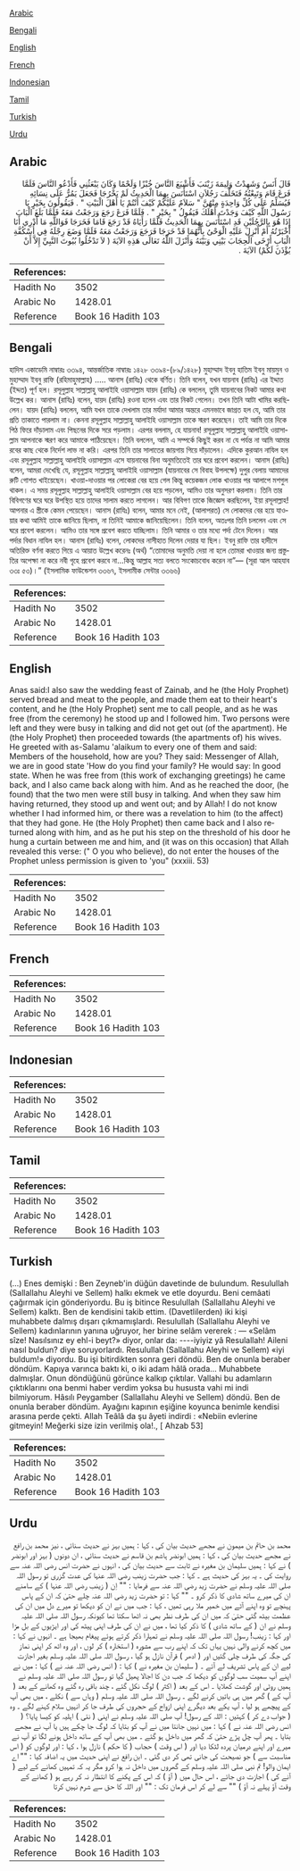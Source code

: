 [Arabic](#arabic)

[Bengali](#bengali)

[English](#english)

[French](#french)

[Indonesian](#indonesian)

[Tamil](#tamil)

[Turkish](#turkish)

[Urdu](#urdu)

## Arabic


<div dir="rtl" lang="ar" style={{fontSize:'larger',backgroundColor:'#f8f9fa',padding:20}}>
قَالَ أَنَسٌ وَشَهِدْتُ وَلِيمَةَ زَيْنَبَ فَأَشْبَعَ النَّاسَ خُبْزًا وَلَحْمًا وَكَانَ يَبْعَثُنِي فَأَدْعُو النَّاسَ فَلَمَّا فَرَغَ قَامَ وَتَبِعْتُهُ فَتَخَلَّفَ رَجُلاَنِ اسْتَأْنَسَ بِهِمَا الْحَدِيثُ لَمْ يَخْرُجَا فَجَعَلَ يَمُرُّ عَلَى نِسَائِهِ فَيُسَلِّمُ عَلَى كُلِّ وَاحِدَةٍ مِنْهُنَّ ‏"‏ سَلاَمٌ عَلَيْكُمْ كَيْفَ أَنْتُمْ يَا أَهْلَ الْبَيْتِ ‏"‏ ‏.‏ فَيَقُولُونَ بِخَيْرٍ يَا رَسُولَ اللَّهِ كَيْفَ وَجَدْتَ أَهْلَكَ فَيَقُولُ ‏"‏ بِخَيْرٍ ‏"‏ ‏.‏ فَلَمَّا فَرَغَ رَجَعَ وَرَجَعْتُ مَعَهُ فَلَمَّا بَلَغَ الْبَابَ إِذَا هُوَ بِالرَّجُلَيْنِ قَدِ اسْتَأْنَسَ بِهِمَا الْحَدِيثُ فَلَمَّا رَأَيَاهُ قَدْ رَجَعَ قَامَا فَخَرَجَا فَوَاللَّهِ مَا أَدْرِي أَنَا أَخْبَرْتُهُ أَمْ أُنْزِلَ عَلَيْهِ الْوَحْىُ بِأَنَّهُمَا قَدْ خَرَجَا فَرَجَعَ وَرَجَعْتُ مَعَهُ فَلَمَّا وَضَعَ رِجْلَهُ فِي أُسْكُفَّةِ الْبَابِ أَرْخَى الْحِجَابَ بَيْنِي وَبَيْنَهُ وَأَنْزَلَ اللَّهُ تَعَالَى هَذِهِ الآيَةَ ‏(‏ لاَ تَدْخُلُوا بُيُوتَ النَّبِيِّ إِلاَّ أَنْ يُؤْذَنَ لَكُمْ‏)‏ الآيَةَ ‏.‏
</div>
<div style={{backgroundColor:'#f8f9fa',padding:20, marginBottom: 10}}><table> <thead> <tr> <th>References:</th> <th></th> </tr> </thead> <tbody><tr><td>Hadith No</td><td>3502</td></tr><tr><td>Arabic No</td><td>1428.01</td></tr><tr><td>Reference</td><td>Book 16 Hadith 103</td></tr></tbody></table></div>

## Bengali


<div dir="ltr" lang="bn" style={{fontSize:'larger',backgroundColor:'#f8f9fa',padding:20}}>
হাদিস একাডেমি নাম্বারঃ ৩৩৯৪, আন্তর্জাতিক নাম্বারঃ ১৪২৮ ৩৩৯৪-(৮৯/১৪২৮) মুহাম্মাদ ইবনু হাতিম ইবনু মায়মুন ও মুহাম্মাদ ইবনু রাফি (রহিমাহুমাল্লাহ) ..... আনাস (রাযিঃ) থেকে বর্ণিত। তিনি বলেন, যখন যায়নাব (রাযিঃ) এর ইদ্দাত (ইদ্দত) পূর্ণ হল। রসূলুল্লাহ সাল্লাল্লাহু আলাইহি ওয়াসাল্লাম যায়দ (রাযিঃ) কে বললেন, তুমি যায়নাবের নিকট আমার কথা উল্লেখ কর। আনাস (রাযিঃ) বলেন, যায়দ (রাযিঃ) রওনা হলেন এবং তার নিকট গেলেন। তখন তিনি আটা খামির করছিলেন। যায়দ (রাযিঃ) বললেন, আমি যখন তাকে দেখলাম তার মর্যাদা আমার অন্তরে এমনভাবে জাগ্রত হল যে, আমি তার প্রতি তাকাতে পারলাম না। কেননা রসূলুল্লাহ সাল্লাল্লাহু আলাইহি ওয়াসাল্লাম তাকে স্মরণ করেছেন। তাই আমি তার দিকে পিঠ ফিরে দাঁড়ালাম এবং পিছনের দিকে সরে পড়লাম। এরপর বললাম, হে যায়নাব! রসূলুল্লাহ সাল্লাল্লাহু আলাইহি ওয়াসাল্লাম আপনাকে স্মরণ করে আমাকে পাঠিয়েছেন। তিনি বললেন, আমি এ সম্পর্কে কিছুই করব না যে পর্যন্ত না আমি আমার রবের কাছ থেকে নির্দেশ লাভ না করি। এরপর তিনি তার সালাতের জায়গায় গিয়ে দাঁড়ালেন। এদিকে কুরআন নাযিল হল এবং রসূলুল্লাহ সাল্লাল্লাহু আলাইহি ওয়াসাল্লাম এসে যায়নাবের বিনা অনুমতিতেই তার ঘরে প্রবেশ করলেন। আনাস (রাযিঃ) বলেন, আমরা দেখেছি যে, রসূলুল্লাহ সাল্লাল্লাহু আলাইহি ওয়াসাল্লাম (যায়নাবের সে বিবাহ উপলক্ষে) দুপুর বেলায় আমাদের রুটি গোশত খাইয়েছেন। খাওয়া-দাওয়ার পর লোকেরা বের হয়ে গেল কিন্তু কয়েকজন লোক খাওয়ার পর আলাপে মশগুল থাকল। এ সময় রসূলুল্লাহ সাল্লাল্লাহু আলাইহি ওয়াসাল্লাম বের হয়ে পড়লেন, আমিও তার অনুসরণ করলাম। তিনি তার বিবিগণের ঘরে ঘরে উপস্থিত হয়ে তাদের সালাম করতে লাগলেন। আর বিবিগণ তাকে জিজ্ঞেস করছিলেন, ইয়া রসূলাল্লাহ! আপনার এ স্ত্রীকে কেমন পেয়েছেন। আনাস (রাযিঃ) বলেন, আমার মনে নেই, (আলাপরত) সে লোকদের বের হয়ে যাওয়ার কথা আমিই তাকে জানিয়ে ছিলাম, না তিনিই আমাকে জানিয়েছিলেন। তিনি বলেন, অতঃপর তিনি চললেন এবং সে ঘরে প্রবেশ করলেন। আমিও তার সঙ্গে প্রবেশ করতে যাচ্ছিলাম। তিনি আমার ও তার মধ্যে পর্দা টেনে দিলেন। আর পর্দার বিধান নাযিল হল। আনাস (রাযিঃ) বলেন, লোকদের নাসীহাত দিলেন দেয়ার যা ছিল। ইবনু রাফি তার হাদীসে অতিরিক্ত বর্ণনা করতে গিয়ে এ আয়াত উল্লেখ করেনঃ (অর্থ) “তোমাদের অনুমতি দেয়া না হলে তোমরা খাওয়ার জন্য প্রস্তুতির অপেক্ষা না করে নবী গৃহে প্রবেশ করবে না...কিন্তু আল্লাহ সত্য বলতে সংকোচবোধ করেন না”— (সূরা আল আহযাব ৩৩ঃ ৫৩)।” (ইসলামিক ফাউন্ডেশন ৩৩৬৭, ইসলামীক সেন্টার ৩৩৬৬)
</div>
<div style={{backgroundColor:'#f8f9fa',padding:20, marginBottom: 10}}><table> <thead> <tr> <th>References:</th> <th></th> </tr> </thead> <tbody><tr><td>Hadith No</td><td>3502</td></tr><tr><td>Arabic No</td><td>1428.01</td></tr><tr><td>Reference</td><td>Book 16 Hadith 103</td></tr></tbody></table></div>

## English


<div dir="ltr" lang="en" style={{fontSize:'larger',backgroundColor:'#f8f9fa',padding:20}}>
Anas said:I also saw the wedding feast of Zainab, and he (the Holy Prophet) served bread and meat to the people, and made them eat to their heart's content, and he (the Holy Prophet) sent me to call people, and as he was free (from the ceremony) he stood up and I followed him. Two persons were left and they were busy in talking and did not get out (of the apartment). He (the Holy Prophet) then proceeded towards (the apartments of) his wives. He greeted with as-Salamu 'alaikum to every one of them and said: Members of the household, how are you? They said: Messenger of Allah, we are in good state 'How do you find your family? He would say: In good state. When he was free from (this work of exchanging greetings) he came back, and I also came back along with him. And as he reached the door, (he found) that the two men were still busy in talking. And when they saw him having returned, they stood up and went out; and by Allah! I do not know whether I had informed him, or there was a revelation to him (to the affect) that they had gone. He (the Holy Prophet) then came back and I also returned along with him, and as he put his step on the threshold of his door he hung a curtain between me and him, and (it was on this occasion) that Allah revealed this verse: (" O you who believe), do not enter the houses of the Prophet unless permission is given to 'you" (xxxiii. 53)
</div>
<div style={{backgroundColor:'#f8f9fa',padding:20, marginBottom: 10}}><table> <thead> <tr> <th>References:</th> <th></th> </tr> </thead> <tbody><tr><td>Hadith No</td><td>3502</td></tr><tr><td>Arabic No</td><td>1428.01</td></tr><tr><td>Reference</td><td>Book 16 Hadith 103</td></tr></tbody></table></div>

## French


<div dir="ltr" lang="fr" style={{fontSize:'larger',backgroundColor:'#f8f9fa',padding:20}}>

</div>
<div style={{backgroundColor:'#f8f9fa',padding:20, marginBottom: 10}}><table> <thead> <tr> <th>References:</th> <th></th> </tr> </thead> <tbody><tr><td>Hadith No</td><td>3502</td></tr><tr><td>Arabic No</td><td>1428.01</td></tr><tr><td>Reference</td><td>Book 16 Hadith 103</td></tr></tbody></table></div>

## Indonesian


<div dir="ltr" lang="id" style={{fontSize:'larger',backgroundColor:'#f8f9fa',padding:20}}>

</div>
<div style={{backgroundColor:'#f8f9fa',padding:20, marginBottom: 10}}><table> <thead> <tr> <th>References:</th> <th></th> </tr> </thead> <tbody><tr><td>Hadith No</td><td>3502</td></tr><tr><td>Arabic No</td><td>1428.01</td></tr><tr><td>Reference</td><td>Book 16 Hadith 103</td></tr></tbody></table></div>

## Tamil


<div dir="ltr" lang="ta" style={{fontSize:'larger',backgroundColor:'#f8f9fa',padding:20}}>

</div>
<div style={{backgroundColor:'#f8f9fa',padding:20, marginBottom: 10}}><table> <thead> <tr> <th>References:</th> <th></th> </tr> </thead> <tbody><tr><td>Hadith No</td><td>3502</td></tr><tr><td>Arabic No</td><td>1428.01</td></tr><tr><td>Reference</td><td>Book 16 Hadith 103</td></tr></tbody></table></div>

## Turkish


<div dir="ltr" lang="tr" style={{fontSize:'larger',backgroundColor:'#f8f9fa',padding:20}}>
(…) Enes demişki : Ben Zeyneb'in düğün davetinde de bulundum. Resulullah (Sallallahu Aleyhi ve Sellem) halkı ekmek ve etle doyurdu. Beni cemâati çağırmak için gönderiyordu. Bu iş bitince Resulullah (Sallallahu Aleyhi ve Sellem) kalktı. Ben de kendisini takib ettim. (Davetlilerden) iki kişi muhabbete dalmış dışarı çıkmamışlardı. Resulullah (Sallallahu Aleyhi ve Sellem) kadınlarının yanına uğruyor, her birine selâm vererek : — «Selâm sîze! Nasılsınız ey ehl-i beyt?» diyor, onlar da: ----iyiyiz yâ Resulallah! Aileni nasıl buldun? diye soruyorlardı. Resulullah (Sallallahu Aleyhi ve Sellem) «iyi buldum!» diyordu. Bu işi bitirdikten sonra geri döndü. Ben de onunla beraber döndüm. Kapıya varınca baktı ki, o iki adam hâlâ orada... Muhabbete dalmışlar. Onun döndüğünü görünce kalkıp çıktılar. Vallahi bu adamların çıktıklarını ona benmi haber verdim yoksa bu hususta vahi mi indi bilmiyorum. Hâsılı Peygamber (Sallallahu Aleyhi ve Sellem) döndü. Ben de onunla beraber döndüm. Ayağını kapının eşiğine koyunca benimle kendisi arasına perde çekti. Allah Teâlâ da şu âyeti indirdi : «Nebiin evlerine gitmeyin! Meğerki size izin verilmiş ola!., [ Ahzab 53]
</div>
<div style={{backgroundColor:'#f8f9fa',padding:20, marginBottom: 10}}><table> <thead> <tr> <th>References:</th> <th></th> </tr> </thead> <tbody><tr><td>Hadith No</td><td>3502</td></tr><tr><td>Arabic No</td><td>1428.01</td></tr><tr><td>Reference</td><td>Book 16 Hadith 103</td></tr></tbody></table></div>

## Urdu


<div dir="rtl" lang="ur" style={{fontSize:'larger',backgroundColor:'#f8f9fa',padding:20}}>
محمد بن حاتم بن میمون نے مجھے حدیث بیان کی ، کہا : ہمیں بہز نے حدیث سنائی ، نیز محمد بن رافع نے مجھے حدیث بیان کی ، کہا : ہمیں ابونضر ہاشم بن قاسم نے حدیث سنائی ، ان دونوں ( بہز اور ابونضر ) نے کہا : ہمیں سلیمان بن مغیرہ نے ثابت سے حدیث بیان کی ، انہوں نے حضرت انس رضی اللہ عنہ سے روایت کی ۔ یہ بہز کی حدیث ہے ۔ کہا : جب حضرت زینب رضی اللہ عنہا کی عدت گزری تو رسول اللہ صلی اللہ علیہ وسلم نے حضرت زید رضی اللہ عنہ سے فرمایا : "" اِن ( زینب رضی اللہ عنہا ) کے سامنے ان کی میرے ساتھ شادی کا ذکر کرو ۔ "" کہا : تو حضرت زید رضی اللہ عنہ چلے حتیٰ کہ ان کے پاس پہنچے تو وہ اپنے آٹے میں خمیر ملا رہی تھیں ، کہا : جب میں نے ان کو دیکھا تو میرے دل میں ان کی عظمت بیٹھ گئی حتیٰ کہ میں ان کی طرف نظر بھی نہ اٹھا سکتا تھا کیونکہ رسول اللہ صلی اللہ علیہ وسلم نے ان ( کے ساتھ شادی ) کا ذکر کیا تھا ، میں نے ان کی طرف اپنی پیٹھ کی اور ایڑیوں کے بل مڑا اور کہا : زینب! رسول اللہ صلی اللہ علیہ وسلم نے تمہارا ذکر کرتے ہوئے پیغام بھیجا ہے ۔ انہوں نے کہا : میں کچھ کرنے والی نہیں یہاں تک کہ اپنے رب سے مشورہ ( استخارہ ) کر لوں ، اور وہ اٹھ کر اپنی نماز کی جگہ کی طرف چلی گئیں اور ( ادھر ) قرآن نازل ہو گیا ، رسول اللہ صلی اللہ علیہ وسلم بغیر اجازت لیے ان کے پاس تشریف لے آئے ۔ ( سلیمان بن مغیرہ نے ) کہا : ( انس رضی اللہ عنہ نے ) کہا : میں نے اپنے آپ سمیت سب لوگوں کو دیکھا کہ جب دن کا اجالا پھیل گیا تو رسول اللہ صلی اللہ علیہ وسلم نے ہمیں روٹی اور گوشت کھلایا ۔ اس کے بعد ( اکثر ) لوگ نکل گئے ، چند باقی رہ گئے وہ کھانے کے بعد ( آپ کے ) گھر میں ہی باتیں کرنے لگے ۔ رسول اللہ صلی اللہ علیہ وسلم ( وہاں سے ) نکلے ، میں بھی آپ کے پیچھے ہو لیا ، آپ یکے بعد دیگرے اپنی ازواج کے حجروں کی طرف جا کر انہیں سلام کہنے لگے ۔ وہ ( جواب دے کر ) کہتیں : اللہ کے رسول! آپ صلی اللہ علیہ وسلم نے اپنی ( نئی ) اہلیہ کو کیسا پایا؟ ( انس رضی اللہ عنہ نے ) کہا : میں نہیں جانتا میں نے آپ کو بتایا کہ لوگ جا چکے ہیں یا آپ نے مجھے بتایا ۔ پھر آپ چل پڑے حتیٰ کہ گھر میں داخل ہو گئے ۔ میں بھی آپ کے ساتھ داخل ہونے لگا تو آپ نے میرے اور اپنے درمیان پردہ لٹکا دیا اور ( اس وقت ) حجاب ( کا حکم ) نازل ہوا ، کہا : اور لوگوں کو ( اس مناسبت سے ) جو نصیحت کی جانی تھی کر دی گئی ۔ ابن رافع نے اپنی حدیث میں یہ اضافہ کیا : "" اے ایمان والو! تم نبی صلی اللہ علیہ وسلم کے گھروں میں داخل نہ ہوا کرو مگر یہ کہ تمہیں کھانے کے لیے ( آنے کی ) اجازت دی جائے ، اس حال میں ( آؤ ) کہ اس کے پکنے کا انتظار نہ کر رہے ہو ( کھانے کے وقت آؤ پہلے نہ آؤ ) "" سے لے کر اس فرمان تک : "" اور اللہ کا حق سے شرم نہیں کرتا
</div>
<div style={{backgroundColor:'#f8f9fa',padding:20, marginBottom: 10}}><table> <thead> <tr> <th>References:</th> <th></th> </tr> </thead> <tbody><tr><td>Hadith No</td><td>3502</td></tr><tr><td>Arabic No</td><td>1428.01</td></tr><tr><td>Reference</td><td>Book 16 Hadith 103</td></tr></tbody></table></div>
